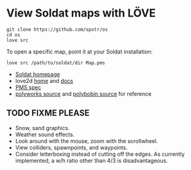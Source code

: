 # View Soldat maps with LÖVE

```
git clone https://github.com/spxtr/os
cd os
love src
```

To open a specific map, point it at your Soldat installation:

```
love src /path/to/soldat/dir Map.pms
```

* [Soldat homepage](https://soldat.pl/)
* love2d [home](https://love2d.org/) and [docs](https://love2d.org/wiki/love)
* [PMS spec](https://wiki.soldat.pl/index.php/Map)
* [polyworks source](https://github.com/Soldat/polyworks) and [polybobin source](https://github.com/Soldat/polybobin) for reference

## TODO FIXME PLEASE

* Snow, sand graphics.
* Weather sound effects.
* Look around with the mouse, zoom with the scrollwheel.
* View colliders, spawnpoints, and waypoints.
* Consider letterboxing instead of cutting off the edges. As currently
  implemented, a w/h ratio other than 4/3 is disadvantageous.
